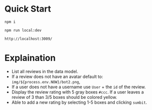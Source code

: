 # Quick Start
`npm i`

`npm run local:dev`

`http://localhost:3009/`

# Explaination
- List all reviews in the data model.
- If a review does not have an avatar default to: `img/${process.env.NOW}/bot2.png`,
- If a user does not have a username use `User` + the `id` of the review.
- Display the review rating with 5 gray boxes `#ccc`. If a user leaves a review of 3 than 3/5 boxes should be colored yellow.
- Able to add a new rating by selecting 1-5 boxes and clicking `sumbit`.
